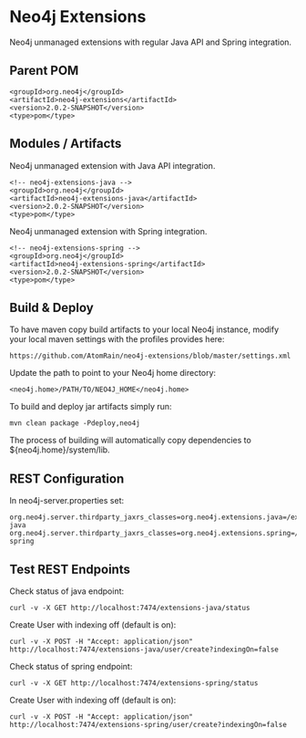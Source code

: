 Neo4j Extensions
================

Neo4j unmanaged extensions with regular Java API and Spring integration.

Parent POM
----------

	<groupId>org.neo4j</groupId>
	<artifactId>neo4j-extensions</artifactId>
	<version>2.0.2-SNAPSHOT</version>
	<type>pom</type>


Modules / Artifacts
-------------------

Neo4j unmanaged extension with Java API integration.

	<!-- neo4j-extensions-java -->
	<groupId>org.neo4j</groupId>
	<artifactId>neo4j-extensions-java</artifactId>
	<version>2.0.2-SNAPSHOT</version>
	<type>pom</type>

Neo4j unmanaged extension with Spring integration.

	<!-- neo4j-extensions-spring -->
	<groupId>org.neo4j</groupId>
	<artifactId>neo4j-extensions-spring</artifactId>
	<version>2.0.2-SNAPSHOT</version>
	<type>pom</type>


Build & Deploy
--------------

To have maven copy build artifacts to your local Neo4j instance, modify your local maven settings with the profiles provides here:

	https://github.com/AtomRain/neo4j-extensions/blob/master/settings.xml


Update the path to point to your Neo4j home directory:

	<neo4j.home>/PATH/TO/NEO4J_HOME</neo4j.home>


To build and deploy jar artifacts simply run:

	mvn clean package -Pdeploy,neo4j


The process of building will automatically copy dependencies to ${neo4j.home}/system/lib.


REST Configuration
------------------
In neo4j-server.properties set:

	org.neo4j.server.thirdparty_jaxrs_classes=org.neo4j.extensions.java=/extensions-java
	org.neo4j.server.thirdparty_jaxrs_classes=org.neo4j.extensions.spring=/extensions-spring


Test REST Endpoints
-------------------

Check status of java endpoint:

	curl -v -X GET http://localhost:7474/extensions-java/status

Create User with indexing off (default is on):

	curl -v -X POST -H "Accept: application/json" http://localhost:7474/extensions-java/user/create?indexingOn=false


Check status of spring endpoint:

	curl -v -X GET http://localhost:7474/extensions-spring/status

Create User with indexing off (default is on):

	curl -v -X POST -H "Accept: application/json" http://localhost:7474/extensions-spring/user/create?indexingOn=false

